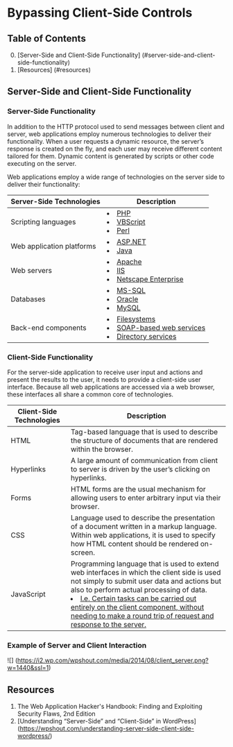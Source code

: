 # Bypassing Client-Side Controls

## Table of Contents
0. [Server-Side and Client-Side Functionality] (#server-side-and-client-side-functionality)
1. [Resources] (#resources)

## Server-Side and Client-Side Functionality 

### Server-Side Functionality 
In addition to the HTTP protocol used to send messages between client and server, web applications employ numerous technologies to deliver their functionality. When a user requests a dynamic resource, the server’s response is created on the fly, and each user may receive different content tailored for them. Dynamic content is generated by scripts or other code executing on the server.

Web applications employ a wide range of technologies on the server side to deliver their functionality:

Server-Side Technologies | Description
--- | ---
Scripting languages | <u><li>PHP</li><li>VBScript</li><li>Perl</li></u>
Web application platforms | <u><li>ASP.NET</li><li>Java</li></u>
Web servers | <u><li>Apache</li><li>IIS</li><li>Netscape Enterprise</li></u>
Databases | <u><li>MS-SQL</li><li>Oracle</li><li>MySQL</li></u>
Back-end components | <u><li>Filesystems</li><li>SOAP-based web services</li><li>Directory services</li></u>

### Client-Side Functionality 
For the server-side application to receive user input and actions and present the results to the user, it needs to provide a client-side user interface. Because all web applications are accessed via a web browser, these interfaces all share a common core of technologies.

Client-Side Technologies | Description
--- | ---
HTML | Tag-based language that is used to describe the structure of documents that are rendered within the browser.
Hyperlinks | A large amount of communication from client to server is driven by the user’s clicking on hyperlinks.
Forms | HTML forms are the usual mechanism for allowing users to enter arbitrary input via their browser.
CSS | Language used to describe the presentation of a document written in a markup language. Within web applications, it is used to specify how HTML content should be rendered on-screen.
JavaScript | Programming language that is used to extend web interfaces in which the client side is used not simply to submit user data and actions but also to perform actual processing of data. <u><li>I.e. Certain tasks can be carried out entirely on the client component, without needing to make a round trip of request and response to the server.</li></u>

### Example of Server and Client Interaction
![] (https://i2.wp.com/wpshout.com/media/2014/08/client_server.png?w=1440&ssl=1)

### 

## Resources
1. The Web Application Hacker's Handbook: Finding and Exploiting Security Flaws, 2nd Edition
2. [Understanding “Server-Side” and “Client-Side” in WordPress] (https://wpshout.com/understanding-server-side-client-side-wordpress/)
